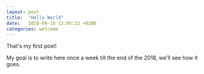 ```yaml
---
layout: post
title:  "Hello World"
date:   2018-09-16 12:05:22 +0200
categories: welcome
---
```


That's my first post! 

My goal is to write here once a week till the end of the 2018, we'll see how it goes.
